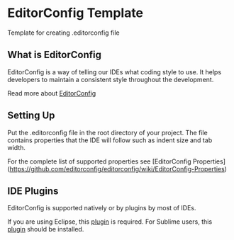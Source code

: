 EditorConfig Template
========================================

Template for creating .editorconfig file

## What is EditorConfig ##
EditorConfig is a way of telling our IDEs what coding style to use.
It helps developers to maintain a consistent style throughout the development.

Read more about [EditorConfig](http://editorconfig.org/)

## Setting Up ##
Put the .editorconfig file in the root directory of your project.
The file contains properties that the IDE will follow such as indent size and tab width.

For the complete list of supported properties see [EditorConfig Properties] (https://github.com/editorconfig/editorconfig/wiki/EditorConfig-Properties)

## IDE Plugins ##
EditorConfig is supported natively or by plugins by most of IDEs.

If you are using Eclipse, this [plugin](https://github.com/ncjones/editorconfig-eclipse) is required.
For Sublime users, this [plugin](https://github.com/sindresorhus/editorconfig-sublime) should be installed.




